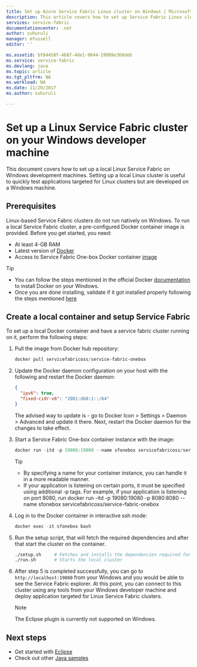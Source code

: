 ```yaml
---
title: Set up Azure Service Fabric Linux cluster on Windows | Microsoft Docs
description: This article covers how to set up Service Fabric Linux clusters running on Windows development machines. This is particularly useful for cross platform development.  
services: service-fabric
documentationcenter: .net
author: suhuruli
manager: mfussell
editor: ''

ms.assetid: bf84458f-4b87-4de1-9844-19909e368deb
ms.service: service-fabric
ms.devlang: java
ms.topic: article
ms.tgt_pltfrm: NA
ms.workload: NA
ms.date: 11/20/2017
ms.author: suhuruli

---
```

# Set up a Linux Service Fabric cluster on your Windows developer machine

This document covers how to set up a local Linux Service Fabric on Windows development machines. Setting up a local Linux cluster is useful to quickly test applications targeted for Linux clusters but are developed on a Windows machine.

## Prerequisites
Linux-based Service Fabric clusters do not run natively on Windows. To run a local Service Fabric cluster, a pre-configured Docker container image is provided. Before you get started, you need:

* At least 4-GB RAM
* Latest version of [Docker](https://store.docker.com/editions/community/docker-ce-desktop-windows)
* Access to Service Fabric One-box Docker container [image](https://hub.docker.com/r/servicefabricoss/service-fabric-onebox/)

>[!TIP]
> * You can follow the steps mentioned in the official Docker [documentation](https://store.docker.com/editions/community/docker-ce-desktop-windows/plans/docker-ce-desktop-windows-tier?tab=instructions) to install Docker on your Windows. 
> * Once you are done installing, validate if it got installed properly following the steps mentioned [here](https://docs.docker.com/docker-for-windows/#check-versions-of-docker-engine-compose-and-machine)


## Create a local container and setup Service Fabric
To set up a local Docker container and have a service fabric cluster running on it, perform the following steps:

1. Pull the image from Docker hub repository:

    ```powershell
    docker pull servicefabricoss/service-fabric-onebox
    ```

2. Update the Docker daemon configuration on your host with the following and restart the Docker daemon: 

    ```json
    {
      "ipv6": true,
      "fixed-cidr-v6": "2001:db8:1::/64"
    }
    ```
    The advised way to update is - go to Docker Icon > Settings > Daemon > Advanced and update it there. Next, restart the Docker daemon for the changes to take effect. 

3. Start a Service Fabric One-box container instance with the image:

    ```powershell
    docker run -itd -p 19080:19080 --name sfonebox servicefabricoss/service-fabric-onebox
    ```
    >[!TIP]
    > * By specifying a name for your container instance, you can handle it in a more readable manner. 
    > * If your application is listening on certain ports, it must be specified using additional -p tags. For example, if your application is listening on port 8080, run docker run -itd -p 19080:19080 -p 8080:8080 --name sfonebox servicefabricoss/service-fabric-onebox

4. Log in to the Docker container in interactive ssh mode:

    ```powershell
    docker exec -it sfonebox bash
    ```

5. Run the setup script, that will fetch the required dependencies and after that start the cluster on the container.

    ```bash
    ./setup.sh     # Fetches and installs the dependencies required for Service Fabric to run
    ./run.sh       # Starts the local cluster
    ```

6. After step 5 is completed successfully, you can go to ``http://localhost:19080`` from your Windows and you would be able to see the Service Fabric explorer. At this point, you can connect to this cluster using any tools from your Windows developer machine and deploy application targeted for Linux Service Fabric clusters. 

    > [!NOTE]
    > The Eclipse plugin is currently not supported on Windows. 

## Next steps
* Get started with [Eclipse](https://docs.microsoft.com/azure/service-fabric/service-fabric-get-started-eclipse)
* Check out other [Java samples](https://github.com/Azure-Samples/service-fabric-java-getting-started)


<!-- Image references -->

[publishdialog]: ./media/service-fabric-manage-multiple-environment-app-configuration/publish-dialog-choose-app-config.png
[app-parameters-solution-explorer]:./media/service-fabric-manage-multiple-environment-app-configuration/app-parameters-in-solution-explorer.png
